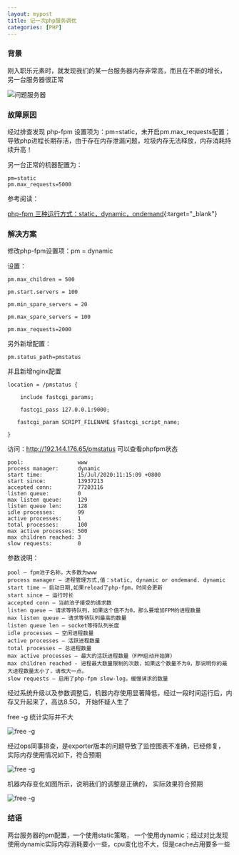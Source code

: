 ```yaml
---
layout: mypost
title: 记一次php服务调优
categories: [PHP]
---
```


### 背景
刚入职乐元素时，就发现我们的某一台服务器内存非常高，而且在不断的增长， 另一台服务器很正常

![问题服务器](image2020-7-13_10-2-26.png)

### 故障原因
经过排查发现 php-fpm 设置项为：pm=static，未开启pm.max_requests配置；导致php进程长期存活，由于存在内存泄漏问题，垃圾内存无法释放，内存消耗持续升高！

另一台正常的机器配置为：

    pm=static
    pm.max_requests=5000

参考阅读：

[php-fpm 三种运行方式：static，dynamic，ondemand](https://yuyu888.github.io/posts/2020/12/24/php-fpm%E4%B8%89%E7%A7%8D%E8%BF%90%E8%A1%8C%E6%96%B9%E5%BC%8F-static-dynamic-ondemand.html){:target="_blank"}


### 解决方案

修改php-fpm设置项：pm = dynamic

设置：

    pm.max_children = 500

    pm.start.servers = 100

    pm.min_spare_servers = 20

    pm.max_spare_servers = 100

    pm.max_requests=2000

另外新增配置：
````
pm.status_path=pmstatus
````

并且新增nginx配置

````
location = /pmstatus {

    include fastcgi_params;

    fastcgi_pass 127.0.0.1:9000;

   fastcgi_param SCRIPT_FILENAME $fastcgi_script_name;

}
````

访问：http://192.144.176.65/pmstatus 可以查看phpfpm状态

    pool:                 www
    process manager:      dynamic
    start time:           15/Jul/2020:11:15:09 +0800
    start since:          13937213
    accepted conn:        77203116
    listen queue:         0
    max listen queue:     129
    listen queue len:     128
    idle processes:       99
    active processes:     1
    total processes:      100
    max active processes: 500
    max children reached: 3
    slow requests:        0

参数说明：

    pool – fpm池子名称，大多数为www
    process manager – 进程管理方式,值：static, dynamic or ondemand. dynamic
    start time – 启动日期,如果reload了php-fpm，时间会更新
    start since – 运行时长
    accepted conn – 当前池子接受的请求数
    listen queue – 请求等待队列，如果这个值不为0，那么要增加FPM的进程数量
    max listen queue – 请求等待队列最高的数量
    listen queue len – socket等待队列长度
    idle processes – 空闲进程数量
    active processes – 活跃进程数量
    total processes – 总进程数量
    max active processes – 最大的活跃进程数量（FPM启动开始算）
    max children reached - 进程最大数量限制的次数，如果这个数量不为0，那说明你的最大进程数量太小了，请改大一点。
    slow requests – 启用了php-fpm slow-log，缓慢请求的数量

经过系统升级以及参数调整后，机器内存使用显著降低，经过一段时间运行后，内存又升起来了，高达8.5G， 开始怀疑人生了

free -g 统计实际并不大

![free -g](image2020-7-23_10-49-52.png)

经过ops同事排查，是exporter版本的问题导致了监控图表不准确，已经修复， 实际内存使用情况如下，符合预期

![free -g](image2020-7-23_14-51-16.png)

机器内存变化如图所示，说明我们的调整是正确的， 实际效果符合预期

![free -g](image2020-7-23_11-55-16.png)


### 结语
两台服务器的pm配置，一个使用static策略， 一个使用dynamic；经过对比发现使用dynamic实际内存消耗要小一些，cpu变化也不大，但是cache占用要多一些
